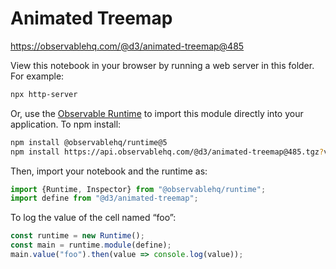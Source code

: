 # Animated Treemap

https://observablehq.com/@d3/animated-treemap@485

View this notebook in your browser by running a web server in this folder. For
example:

~~~sh
npx http-server
~~~

Or, use the [Observable Runtime](https://github.com/observablehq/runtime) to
import this module directly into your application. To npm install:

~~~sh
npm install @observablehq/runtime@5
npm install https://api.observablehq.com/@d3/animated-treemap@485.tgz?v=3
~~~

Then, import your notebook and the runtime as:

~~~js
import {Runtime, Inspector} from "@observablehq/runtime";
import define from "@d3/animated-treemap";
~~~

To log the value of the cell named “foo”:

~~~js
const runtime = new Runtime();
const main = runtime.module(define);
main.value("foo").then(value => console.log(value));
~~~
